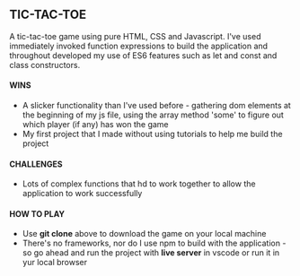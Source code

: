 ## TIC-TAC-TOE

A tic-tac-toe game using pure HTML, CSS and Javascript. I've used immediately invoked function expressions to build the application and throughout developed my use of ES6 features such as let and const and class constructors.

#### WINS

- A slicker functionality than I've used before - gathering dom elements at the beginning of my js file, using the array method 'some' to figure out which player (if any) has won the game
- My first project that I made without using tutorials to help me build the project

#### CHALLENGES

- Lots of complex functions that hd to work together to allow the application to work successfully

#### HOW TO PLAY

- Use **git clone** above to download the game on your local machine
- There's no frameworks, nor do I use npm to build with the application - so go ahead and run the project with **live server** in vscode or run it in yur local browser
